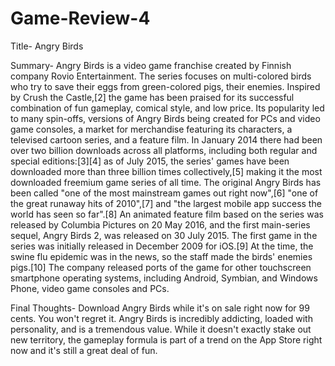 # Game-Review-4

Title- Angry Birds

Summary- Angry Birds is a video game franchise created by Finnish company Rovio Entertainment. The series focuses on multi-colored birds who try to save their eggs from green-colored pigs, their enemies. Inspired by Crush the Castle,[2] the game has been praised for its successful combination of fun gameplay, comical style, and low price. Its popularity led to many spin-offs, versions of Angry Birds being created for PCs and video game consoles, a market for merchandise featuring its characters, a televised cartoon series, and a feature film. In January 2014 there had been over two billion downloads across all platforms, including both regular and special editions:[3][4] as of July 2015, the series' games have been downloaded more than three billion times collectively,[5] making it the most downloaded freemium game series of all time. The original Angry Birds has been called "one of the most mainstream games out right now",[6] "one of the great runaway hits of 2010",[7] and "the largest mobile app success the world has seen so far".[8] An animated feature film based on the series was released by Columbia Pictures on 20 May 2016, and the first main-series sequel, Angry Birds 2, was released on 30 July 2015. The first game in the series was initially released in December 2009 for iOS.[9] At the time, the swine flu epidemic was in the news, so the staff made the birds' enemies pigs.[10] The company released ports of the game for other touchscreen smartphone operating systems, including Android, Symbian, and Windows Phone, video game consoles and PCs.

Final Thoughts- Download Angry Birds while it's on sale right now for 99 cents. You won't regret it. Angry Birds is incredibly addicting, loaded with personality, and is a tremendous value. While it doesn't exactly stake out new territory, the gameplay formula is part of a trend on the App Store right now and it's still a great deal of fun.
